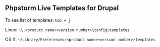 ## Phpstorm Live Templates for Drupal

To see list of templates: `Cmd + j`

Linux: `~\.<product name><version number>\config\templates`

OS X: `~/Library/Preferences/<product name><version number>/templates`
